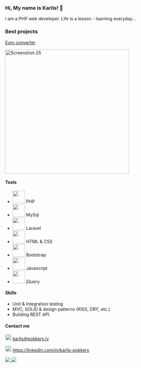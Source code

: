 ### Hi, My name is Karlis! 👋

I am a PHP web developer. 
Life is a lesson - learning everyday...

### Best projects

<a href="https://github.com/PokkersKarlis/Euro-converter-with-actual-rates-for-Latvia">Euro converter</a>

 <img src="https://i.ibb.co/sWBxGDD/Screenshot-25.png" alt="Screenshot-25" border="0" width="400"/>

#### Tools
- <img src="https://camo.githubusercontent.com/b71df4fcf19980b56b49c963638df23b5d1d2b9e9e487548649651f2f3e1d603/68747470733a2f2f6564656e742e6769746875622e696f2f537570657254696e7949636f6e732f696d616765732f7376672f7068702e737667" width="40"/> PHP
- <img src="https://download.logo.wine/logo/MySQL/MySQL-Logo.wine.png" width="40"/> MySql
- <img src="https://camo.githubusercontent.com/63f8942041c20acd922fef42fac8afe7bcbb3c8160eb211b46770f3d0fd0bd05/68747470733a2f2f6564656e742e6769746875622e696f2f537570657254696e7949636f6e732f696d616765732f7376672f6c61726176656c2e737667" width="40"/> Laravel
- <img src="https://camo.githubusercontent.com/72e5df59529a42423d671ba4c02bfb327d917517bfff18595c5e5dc17a5abece/68747470733a2f2f6564656e742e6769746875622e696f2f537570657254696e7949636f6e732f696d616765732f7376672f68746d6c352e737667" width="40"/> HTML & CSS
- <img src="https://d1yjjnpx0p53s8.cloudfront.net/styles/logo-thumbnail/s3/082014/bootstrap_0.png?itok=eLhbxaNS" width="40"/> Bootstrap
- <img src="https://thumbs.dreamstime.com/b/javascript-logo-javascript-logo-white-background-vector-format-available-136765881.jpg" width="40"/> Javascript
- <img src="https://lh3.googleusercontent.com/proxy/hwwauIo9jVONua9IKRzW6ijeLVOe2bwV-0fwg35RCr8HzgDBVbuVf7keUq_J5rtfwlH8ILE7esUIcCF9sKP4gH7CzMd8qWZ4fUQKxoHHaMaJ57hGhGHJwhY" width="40"/> jQuery


#### Skills
- Unit & Integration testing
- MVC, SOLID & design patterns (KISS, DRY, etc.)
- Building REST API

#### Contact me
<img src="https://camo.githubusercontent.com/0f3aa1f457bb92fbd2411761262ce1fb0f766ed74a4f4289bfc4a0b6024335d6/68747470733a2f2f6564656e742e6769746875622e696f2f537570657254696e7949636f6e732f696d616765732f7376672f656d61696c2e737667" width="20"/> karlis@pokkers.lv

<img src="https://camo.githubusercontent.com/c8a9c5b414cd812ad6a97a46c29af67239ddaeae08c41724ff7d945fb4c047e5/68747470733a2f2f6564656e742e6769746875622e696f2f537570657254696e7949636f6e732f696d616765732f7376672f6c696e6b6564696e2e737667" width="20"/> https://linkedin.com/in/karlis-pokkers 

<a href="https://github.com/PokkersKarlis">
  <img aling="centre" src="https://github-readme-stats.vercel.app/api?username=PokkersKarlis&theme=nord&show_icons=true" />
</a>
<a href="https://github.com/PokkersKarlis">
  <img aling="centre" src="https://github-readme-stats.vercel.app/api/top-langs/?username=PokkersKarlis&theme=nord&show_icons=true&layout=compact" />
</a>
